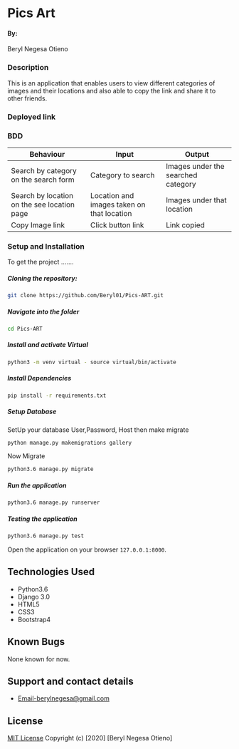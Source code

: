 # Pics Art
#### By:
Beryl Negesa Otieno

### Description  
This is an application that enables users to view different categories of images and their locations and also able to copy the link and share it to other friends.

### Deployed link


### BDD
| Behaviour         | Input            | Output                     |
| ----------------- | ---------------- | -------------------------- |
| Search by category on the search form | Category to search | Images under the searched category |
| Search by location on the see location page | Location and images taken on that location | Images under that location |
| Copy Image link   | Click button link     | Link copied                |

### Setup and Installation  
To get the project .......    
##### Cloning the repository:  
 ```bash 
git clone https://github.com/Beryl01/Pics-ART.git
```
##### Navigate into the folder 
 ```bash 
cd Pics-ART
```
##### Install and activate Virtual  
 ```bash 
python3 -m venv virtual - source virtual/bin/activate  
```  
##### Install Dependencies  
 ```bash 
pip install -r requirements.txt 
```  
##### Setup Database  
SetUp your database User,Password, Host then make migrate  
 ```bash 
python manage.py makemigrations gallery
 ``` 
 Now Migrate  
 ```bash 
python3.6 manage.py migrate 
```
##### Run the application  
 ```bash 
python3.6 manage.py runserver 
```  
##### Testing the application  
 ```bash 
python3.6 manage.py test 
```
Open the application on your browser `127.0.0.1:8000`.  
  
## Technologies Used
* Python3.6
* Django 3.0
* HTML5
* CSS3
* Bootstrap4
  
## Known Bugs
None known for now.

## Support and contact details
* Email-berylnegesa@gmail.com

## License
[MIT License](License.md)
Copyright (c) [2020] [Beryl Negesa Otieno]
</a>